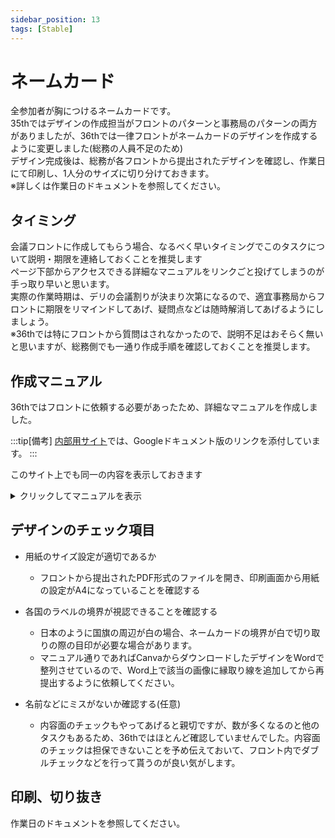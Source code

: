 ```yaml
---
sidebar_position: 13
tags: [Stable]
---
```


# ネームカード

全参加者が胸につけるネームカードです。<br />
35thではデザインの作成担当がフロントのパターンと事務局のパターンの両方がありましたが、36thでは一律フロントがネームカードのデザインを作成するように変更しました(総務の人員不足のため)<br />
デザイン完成後は、総務が各フロントから提出されたデザインを確認し、作業日にて印刷し、1人分のサイズに切り分けておきます。<br />
※詳しくは作業日のドキュメントを参照してください。


## タイミング

会議フロントに作成してもらう場合、なるべく早いタイミングでこのタスクについて説明・期限を連絡しておくことを推奨します<br />
ページ下部からアクセスできる詳細なマニュアルをリンクごと投げてしまうのが手っ取り早いと思います。<br />
実際の作業時期は、デリの会議割りが決まり次第になるので、適宜事務局からフロントに期限をリマインドしてあげ、疑問点などは随時解消してあげるようにしましょう。<br />
※36thでは特にフロントから質問はされなかったので、説明不足はおそらく無いと思いますが、総務側でも一通り作成手順を確認しておくことを推奨します。<br />

## 作成マニュアル

36thではフロントに依頼する必要があったため、詳細なマニュアルを作成しました。

:::tip[備考]
[内部用サイト](https://internal-mogi.re4lity.com/docs/soumu_docs/namecard)では、Googleドキュメント版のリンクを添付しています。
:::

このサイト上でも同一の内容を表示しておきます<br />

<details>
  <summary>クリックしてマニュアルを表示</summary>

| 場所 | 順番 | 作業 |
| - | - | - |
| Canva  | 1 | [こちらのリンク](https://www.canva.com/design/DAGj4fU2Sds/zTzX8vASUqitpJxTgfpWig/edit)にアクセスし、画面左上にある「ファイル」メニューから「コピーを作成」を選択する <br />※Canvaにログインしている必要があります |
|        | 2 | 自身の新規デザインとして複製されるので、そちらで参加者分のデザインを作成してください。 <br />※背景画像が有料素材になっているので適宜削除してください <br />※ネームカードの区切りが不明な場合、印刷後の切り取りができなくなりますので、適宜縁取りをCanvaかWord上でしていただく必要があります|
|        | 3 | デザインの作成が完了し、この状態で印刷できる！というタイミングになったら右上の「共有」メニューからダウンロードする|
|        | 4 | ダウンロードする際のオプションは以下です<br />ファイルの種類：PNG <br /> サイズ：1075 x 650 px <br /> ファイルサイズ制限：選択しない <br /> ファイルを圧縮(低画質)：選択しない <br /> 背景透過：選択しない <br /> ページを選択：印刷するページ範囲を指定してください <br /> ↓ <br /> 「ダウンロード」をクリック
|        | 5 | 複数ファイルをまとめてダウンロードするとZIPファイルでダウンロードされるので、右クリックして「すべてを展開」をクリックしておく|
|Google Drive | 6 | [Google Drive](https://drive.google.com/uc?export=download&id=1o6lj4mB9tkXxiXa5lCPYsfii_aA09YX1)からファイルをダウンロード <br /> ※リンクをクリックすると「namecard_FMT_public.docx」ファイルが自動でダウンロードされます|
| Word | 7 | ダウンロードダウンしたファイルを開くと見学者の名札デザインが配列されているので、ファイルの一番末尾にカーソルを移動し、メニューの「挿入」→「画像」→「このデバイス」から、先ほどすべてを展開したファイルに入っているPNGファイルを選択して挿入する |
|        | 8 |挿入した画像が規則正しく間隔が空きながら配列されるので、体裁が崩れていないかを確認し、先頭にある見学者用の画像を削除する |
|        | 9 |印刷オプション(windowsだとCtrl+P)に移動し、プリンターを「Microsoft Print to PDF」を選択し、ページ設定がA4になっていることを確認し印刷ボタンをクリックする |
|        | 10 | 適当な名前を付けて保存し、Discordの各会議チャンネルでファイルを添付し総務メンションのうえ提出してください。|

### 制作にあたっての注意点

1 国・名前がはっきり見えるようなデザイン・フォント・文字の大きさにすること<br />
	→名刺サイズで印刷されるため、小さい文字は見づらい場合があります<br />
2 間違いがないよう、フロント内でダブルチェックすること<br />
	→提出タイミングによっては内容のチェックを確約できない場合があります<br />

なにか不明点あればメンションで総務までよろしくお願いいたします！<br />



</details>

## デザインのチェック項目

- 用紙のサイズ設定が適切であるか
    - フロントから提出されたPDF形式のファイルを開き、印刷画面から用紙の設定がA4になっていることを確認する

- 各国のラベルの境界が視認できることを確認する
    - 日本のように国旗の周辺が白の場合、ネームカードの境界が白で切り取りの際の目印が必要な場合があります。
    - マニュアル通りであればCanvaからダウンロードしたデザインをWordで整列させているので、Word上で該当の画像に縁取り線を追加してから再提出するように依頼してください。

- 名前などにミスがないか確認する(任意)
    - 内容面のチェックもやってあげると親切ですが、数が多くなるのと他のタスクもあるため、36thではほとんど確認していませんでした。内容面のチェックは担保できないことを予め伝えておいて、フロント内でダブルチェックなどを行って貰うのが良い気がします。


## 印刷、切り抜き

作業日のドキュメントを参照してください。
